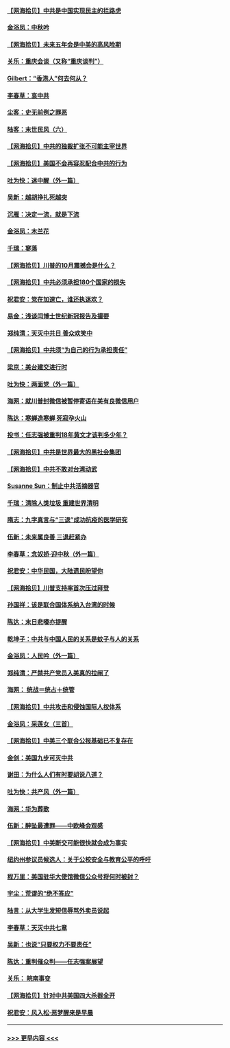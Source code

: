 #### [【网海拾贝】中共是中国实现民主的拦路虎](../pages/nsc993/n12443573.md?t=10011602) 
#### [金浴凤：中秋吟](../pages/nsc993/n12441773.md?t=10011602) 
#### [【网海拾贝】未来五年会是中美的高风险期](../pages/nsc993/n12440760.md?t=10011602) 
#### [关乐：重庆会谈（又称“重庆谈判”）](../pages/nsc993/n12437525.md?t=10011602) 
#### [Gilbert：“香港人”何去何从？](../pages/nsc993/n12435894.md?t=10011602) 
#### [李春草：哀中共](../pages/nsc993/n12435874.md?t=10011602) 
#### [尘客：史无前例之罪恶](../pages/nsc993/n12435762.md?t=10011602) 
#### [陆客：末世民风（六）](../pages/nsc993/n12435354.md?t=10011602) 
#### [【网海拾贝】中共的独裁扩张不可能主宰世界](../pages/nsc993/n12435151.md?t=10011602) 
#### [【网海拾贝】美国不会再容忍配合中共的行为](../pages/nsc993/n12433808.md?t=10011602) 
#### [吐为快：迷中醒（外一篇）](../pages/nsc993/n12433585.md?t=10011602) 
#### [吴新：越胡挣扎死越突](../pages/nsc993/n12433562.md?t=10011602) 
#### [沉雁：决定一流，就是下流](../pages/nsc993/n12432128.md?t=10011602) 
#### [金浴凤：木兰花](../pages/nsc993/n12432124.md?t=10011602) 
#### [千瑞：寥落](../pages/nsc993/n12432071.md?t=10011602) 
#### [【网海拾贝】川普的10月震撼会是什么？](../pages/nsc993/n12431624.md?t=10011602) 
#### [【网海拾贝】中共必须承担180个国家的损失](../pages/nsc993/n12428893.md?t=10011602) 
#### [祝君安：党在加速亡，谁还执迷欢？](../pages/nsc993/n12428652.md?t=10011602) 
#### [易金：浅谈闫博士世纪新冠报告及撮要](../pages/nsc993/n12426822.md?t=10011602) 
#### [郑纯清：天灭中共日 善众欢笑中](../pages/nsc993/n12426784.md?t=10011602) 
#### [【网海拾贝】中共须“为自己的行为承担责任”](../pages/nsc993/n12426067.md?t=10011602) 
#### [梁京：美台建交进行时](../pages/nsc993/n12424066.md?t=10011602) 
#### [吐为快：两面党（外一篇）](../pages/nsc993/n12424043.md?t=10011602) 
#### [海网：就川普封微信被暂停寄语在美有良微信用户](../pages/nsc993/n12424021.md?t=10011602) 
#### [陈达：寒蝉造寒蝉 死寂孕火山](../pages/nsc993/n12423958.md?t=10011602) 
#### [投书：任志强被重判18年黄文才该判多少年？](../pages/nsc993/n12423672.md?t=10011602) 
#### [【网海拾贝】中共是世界最大的黑社会集团](../pages/nsc993/n12423543.md?t=10011602) 
#### [【网海拾贝】中共不敢对台湾动武](../pages/nsc993/n12421418.md?t=10011602) 
#### [Susanne Sun：制止中共活摘器官](../pages/nsc993/n12419654.md?t=10011602) 
#### [千瑞：清除人类垃圾 重建世界清明](../pages/nsc993/n12419414.md?t=10011602) 
#### [隋志：九字真言与“三退”成功抗疫的医学研究](../pages/nsc993/n12419248.md?t=10011602) 
#### [伍新：未来属良善 三退赶紧办](../pages/nsc993/n12418496.md?t=10011602) 
#### [李春草：念奴娇·迎中秋（外一篇）](../pages/nsc993/n12418465.md?t=10011602) 
#### [祝君安：中华民国，大陆遗民盼望你](../pages/nsc993/n12418089.md?t=10011602) 
#### [【网海拾贝】川普支持率首次压过拜登](../pages/nsc993/n12418050.md?t=10011602) 
#### [孙国祥：该是联合国体系纳入台湾的时候](../pages/nsc993/n12417369.md?t=10011602) 
#### [陈达：末日悲嚎亦提醒](../pages/nsc993/n12416736.md?t=10011602) 
#### [乾坤子：中共与中国人民的关系是蚊子与人的关系](../pages/nsc993/n12416632.md?t=10011602) 
#### [金浴凤：人民吟（外一篇）](../pages/nsc993/n12416567.md?t=10011602) 
#### [郑纯清：严禁共产党员入美真的拉闸了](../pages/nsc993/n12416550.md?t=10011602) 
#### [海网： 统战＝统占＋统管](../pages/nsc993/n12416404.md?t=10011602) 
#### [【网海拾贝】中共攻击和侵蚀国际人权体系](../pages/nsc993/n12416250.md?t=10011602) 
#### [金浴凤：采莲女（三首）](../pages/nsc993/n12415517.md?t=10011602) 
#### [【网海拾贝】中美三个联合公报基础已不复存在](../pages/nsc993/n12415054.md?t=10011602) 
#### [金剑：美国九步可灭中共](../pages/nsc993/n12413183.md?t=10011602) 
#### [谢田：为什么人们有时要胡说八道？](../pages/nsc993/n12411861.md?t=10011602) 
#### [吐为快：共产风（外一篇）](../pages/nsc993/n12411761.md?t=10011602) 
#### [海网：华为葬歌](../pages/nsc993/n12410381.md?t=10011602) 
#### [伍新：醉坠最遭罪——中欧峰会观感](../pages/nsc993/n12410364.md?t=10011602) 
#### [【网海拾贝】中美断交可能很快就会成为事实](../pages/nsc993/n12409495.md?t=10011602) 
#### [纽约州参议员候选人：关于公校安全与教育公平的呼吁](../pages/nsc993/n12409228.md?t=10011602) 
#### [程万里：美国驻华大使馆微信公众号将何时被封？](../pages/nsc993/n12407397.md?t=10011602) 
#### [宇尘：荒谬的“绝不答应”](../pages/nsc993/n12407360.md?t=10011602) 
#### [陆言：从大学生发短信辱骂外卖员说起](../pages/nsc993/n12407285.md?t=10011602) 
#### [李春草：天灭中共七章](../pages/nsc993/n12406988.md?t=10011602) 
#### [吴新：也说“只要权力不要责任”](../pages/nsc993/n12406966.md?t=10011602) 
#### [陈达：重判催众判——任志强案展望](../pages/nsc993/n12404540.md?t=10011602) 
#### [关乐： 皖南事变](../pages/nsc993/n12404288.md?t=10011602) 
#### [【网海拾贝】针对中共美国四大杀器全开](../pages/nsc993/n12404172.md?t=10011602) 
#### [祝君安：风入松‧恶梦醒来是早晨](../pages/nsc993/n12401953.md?t=10011602) 

----
#### [ >>> 更早内容 <<< ](../indexes/nsc993-earlier.md)
